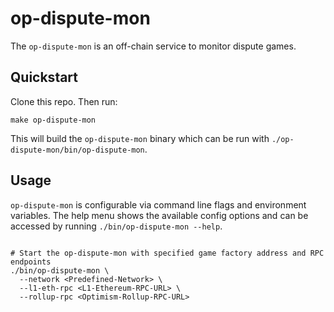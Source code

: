 # op-dispute-mon

The `op-dispute-mon` is an off-chain service to monitor dispute games.

## Quickstart

Clone this repo. Then run:

```shell
make op-dispute-mon
```

This will build the `op-dispute-mon` binary which can be run with
`./op-dispute-mon/bin/op-dispute-mon`.

## Usage

`op-dispute-mon` is configurable via command line flags and environment variables. The help menu
shows the available config options and can be accessed by running `./bin/op-dispute-mon --help`.

```shell

# Start the op-dispute-mon with specified game factory address and RPC endpoints
./bin/op-dispute-mon \
  --network <Predefined-Network> \
  --l1-eth-rpc <L1-Ethereum-RPC-URL> \
  --rollup-rpc <Optimism-Rollup-RPC-URL>

```
